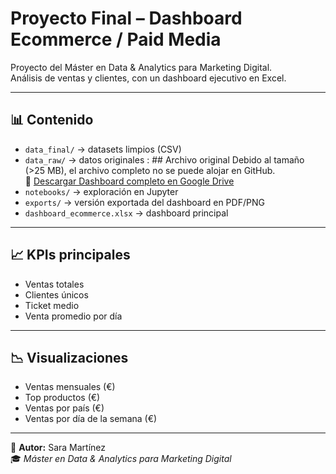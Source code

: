 # Proyecto Final – Dashboard Ecommerce / Paid Media

Proyecto del Máster en Data & Analytics para Marketing Digital.  
Análisis de ventas y clientes, con un dashboard ejecutivo en Excel.

---

## 📊 Contenido
- `data_final/` → datasets limpios (CSV)  
- `data_raw/` → datos originales : ## Archivo original
Debido al tamaño (>25 MB), el archivo completo no se puede alojar en GitHub.  
📁 [Descargar Dashboard completo en Google Drive](https://drive.google.com/...) 
- `notebooks/` → exploración en Jupyter  
- `exports/` → versión exportada del dashboard en PDF/PNG  
- `dashboard_ecommerce.xlsx` → dashboard principal  

---

## 📈 KPIs principales
- Ventas totales  
- Clientes únicos  
- Ticket medio  
- Venta promedio por día  

---

## 📉 Visualizaciones
- Ventas mensuales (€)  
- Top productos (€)  
- Ventas por país (€)  
- Ventas por día de la semana (€)

---

📅 **Autor:** Sara Martínez  
🎓 *Máster en Data & Analytics para Marketing Digital*
